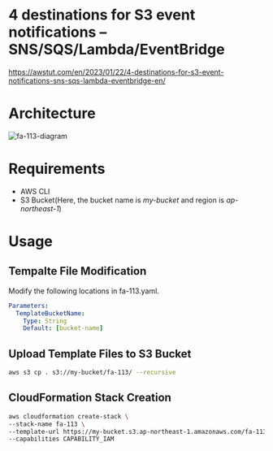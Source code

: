 # 4 destinations for S3 event notifications – SNS/SQS/Lambda/EventBridge

https://awstut.com/en/2023/01/22/4-destinations-for-s3-event-notifications-sns-sqs-lambda-eventbridge-en/

# Architecture

![fa-113-diagram](https://user-images.githubusercontent.com/84276199/213899834-92111983-d72f-4c23-8516-0f389be3f206.png)

# Requirements

* AWS CLI
* S3 Bucket(Here, the bucket name is *my-bucket* and region is *ap-northeast-1*)

# Usage

## Tempalte File Modification

Modify the following locations in fa-113.yaml.

```yaml
Parameters:
  TemplateBucketName:
    Type: String
    Default: [bucket-name]
```

## Upload  Template Files to S3 Bucket

```bash
aws s3 cp . s3://my-bucket/fa-113/ --recursive
```

## CloudFormation Stack Creation

```bash
aws cloudformation create-stack \
--stack-name fa-113 \
--template-url https://my-bucket.s3.ap-northeast-1.amazonaws.com/fa-113/fa-113.yaml \
--capabilities CAPABILITY_IAM
```
